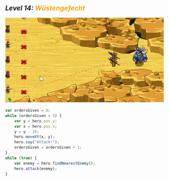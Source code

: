 ## ***Level 14:***  <span style="color: orange">***Wüstengefecht***



![MyImage](<Welt 3 Level 14.png>)
```Javascript
var ordersGiven = 0;
while (ordersGiven < 5) {
    var y = hero.pos.y;
    var x = hero.pos.x;
    y = y - 10;
    hero.moveXY(x, y);
    hero.say("Attack!");
    ordersGiven = ordersGiven + 1;
}
while (true) {
    var enemy = hero.findNearestEnemy();
    hero.attack(enemy);
}
```